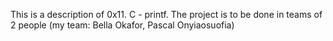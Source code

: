 This is a description of 0x11. C - printf. The  project is to be done in teams of 2 people (my team: Bella Okafor, Pascal Onyiaosuofia)
